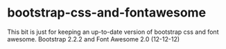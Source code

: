 bootstrap-css-and-fontawesome
=============================

This bit is just for keeping an up-to-date version of bootstrap css and font awesome.
Bootstrap 2.2.2 and Font Awesome 2.0 (12-12-12)
